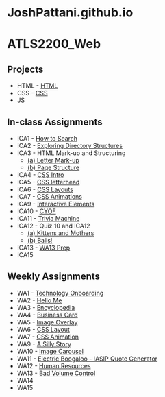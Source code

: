 # JoshPattani.github.io


# **ATLS2200_Web** #

## **Projects** ##
* HTML - [HTML](joshpattani.github.io/html-midterm/page5.html)
* CSS - [CSS](joshpattani.github.io/)
* JS

## **In-class Assignments** ##
* ICA1 - [How to Search](https://docs.google.com/document/d/1Um7hc3AkKwjxERHVXjThMvFMICXAusV5HBCxQxE8VfI/edit?usp=sharing)
* ICA2 - [Exploring Directory Structures](https://docs.google.com/document/d/1aJCHCaD9oMPvfpOHO17c_BvsVY5Z3gslIAh_wdIA6g8/edit?usp=sharing)
* ICA3 - HTML Mark-up and Structuring
  * [(a) Letter Mark-up](joshpattani.github.io/ICA/ica3a.html)
  * [(b) Page Structure](joshpattani.github.io/ICA/ica3b.html)
* ICA4 - [CSS Intro](joshpattani.github.io/ICA/ica4.html)
* ICA5 - [CSS letterhead](joshpattani.github.io/ICA/ica5.html)
* ICA6 - [CSS Layouts](joshpattani.github.io/ICA/ica6/ica6-part1.html)
* ICA7 - [CSS Animations](joshpattani.github.io/ICA/ica7.html)
* ICA9 - [Interactive Elements](joshpattani.github.io/ICA/ica9.html)
* ICA10 - [CYOF](joshpattani.github.io/ICA/ica10/ica10.html)
* ICA11 - [Trivia Machine](joshpattani.github.io/ICA/ica11.html)
* ICA12 - Quiz 10 and ICA12
  * [(a) Kittens and Mothers](joshpattani.github.io/ICA/quiz10.html)
  * [(b) Balls!](joshpattani.github.io/ICA/ica12/ica12.html)
* ICA13 - [WA13 Prep](joshpattani.github.io/WA/wa13.html)
* ICA15

## **Weekly Assignments** ##
* WA1 - [Technology Onboarding](joshpattani.github.io/WA/wa1.html)
* WA2 - [Hello Me](joshpattani.github.io/WA/wa2.html)
* WA3 - [Encyclopedia](joshpattani.github.io/WA/wa3.html)
* WA4 - [Business Card](joshpattani.github.io/WA/wa4.html)
* WA5 - [Image Overlay](joshpattani.github.io/WA/wa5.html)
* WA6 - [CSS Layout](joshpattani.github.io/WA/wa6/index.html)
* WA7 - [CSS Animation](joshpattani.github.io/WA/wa7.html)
* WA9 - [A Silly Story](joshpattani.github.io/WA/wa9.html)
* WA10 - [Image Carousel](joshpattani.github.io/WA/wa10/gallery-start/assignment9.html)
* WA11 - [Electric Boogaloo - IASIP Quote Generator](joshpattani.github.io/WA/wa11.html)
* WA12 - [Human Resources](joshpattani.github.io/WA/wa12.html)
* WA13 - [Bad Volume Control](https://www.jpattani.me/WA/wa13.html)
* WA14
* WA15